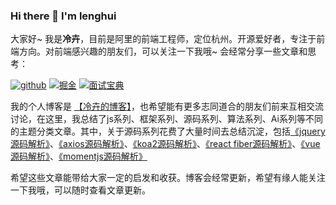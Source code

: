 ### Hi there 👋 I'm lenghui

大家好~ 我是**冷卉**，目前是阿里的前端工程师，定位杭州。开源爱好者，专注于前端方向。对前端感兴趣的朋友们，可以关注一下我哦~ 会经常分享一些文章和思考：

[![github](https://img.shields.io/github/stars/iloveyou11/learning-blog?label=Stars&style=flat-square&logo=GitHub)](https://github.com/iloveyou11/learning-blog)
[![掘金](https://img.shields.io/badge/%E6%8E%98%E9%87%91-@%E4%BC%9A%E5%90%83%E9%B1%BC%E7%9A%84%E7%8C%AB%E5%92%AA-000000.svg?style=flat-square&logo=Juejin&color=blue)](https://juejin.cn/user/254742428124055/posts)
[![面试宝典](https://img.shields.io/badge/%E9%9D%A2%E8%AF%95%E5%AE%9D%E5%85%B8-000000.svg?style=flat-square&color=brightgreen)](https://iloveyou11.github.io/interview-practice/)


我的个人博客是 [【冷卉的博客】](https://github.com/iloveyou11/learning-blog)，也希望能有更多志同道合的朋友们前来互相交流讨论，在这里，我总结了js系列、框架系列、源码系列、算法系列、Ai系列等不同的主题分类文章。其中，关于源码系列花费了大量时间去总结沉淀，包括[《jquery源码解析》](https://github.com/iloveyou11/learning-blog/issues/1)、[《axios源码解析》](https://github.com/iloveyou11/learning-blog/issues/4)、[《koa2源码解析》](https://github.com/iloveyou11/learning-blog/issues/3)、[《react fiber源码解析》](https://github.com/iloveyou11/learning-blog/issues/16)、[《vue源码解析》](https://github.com/iloveyou11/learning-blog/issues/2)、[《momentjs源码解析》](https://github.com/iloveyou11/learning-blog/issues/6)

希望这些文章能带给大家一定的启发和收获。博客会经常更新，希望有缘人能关注一下我哦，可以随时查看文章更新。